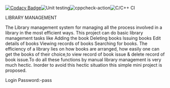 
[![Codacy Badge](https://api.codacy.com/project/badge/Grade/a35e9fec76b841a9904eacd59b2f7213)](https://app.codacy.com/gh/stepin105010/Library-Management-System?utm_source=github.com&utm_medium=referral&utm_content=stepin105010/Library-Management-System&utm_campaign=Badge_Grade)![Unit testing](https://github.com/stepin105010/Library-Management-System/workflows/Unit%20testing/badge.svg)![cppcheck-action](https://github.com/stepin105010/Library-Management-System/workflows/cppcheck-action/badge.svg)![C/C++ CI](https://github.com/stepin105010/Library-Management-System/workflows/C/C++%20CI/badge.svg)


  LIBRARY  MANAGEMENT

The  Library management system for managing all the process involved in a library in the most efficient ways. This project can do basic library management tasks like
Adding the book
Deleting books
Issuing books
Edit details of books
Viewing records of books 
Searching for books.
The efficiency of a library lies on how books are arranged, how easily one can get the books of their choice,to  view  record of book issue & delete record of book issue.To do all these functions by manual library management is very much hectic. Inorder to avoid this hectic situation this simple mini project is proposed.

Login Password:-pass

